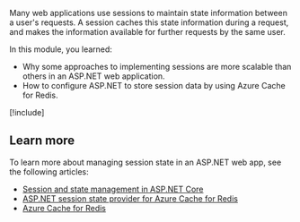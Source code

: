 Many web applications use sessions to maintain state information between a user's requests. A session caches this state information during a request, and makes the information available for further requests by the same user. 

In this module, you learned:

- Why some approaches to implementing sessions are more scalable than others in an ASP.NET web application.
- How to configure ASP.NET to store session data by using Azure Cache for Redis.

[!include[](../../../includes/azure-sandbox-cleanup.md)]

## Learn more

To learn more about managing session state in an ASP.NET web app, see the following articles:

- [Session and state management in ASP.NET Core](/aspnet/core/fundamentals/app-state)
- [ASP.NET session state provider for Azure Cache for Redis](/azure/azure-cache-for-redis/cache-aspnet-session-state-provider)
- [Azure Cache for Redis](/azure/azure-cache-for-redis/cache-overview)